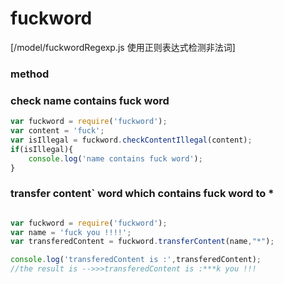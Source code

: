 # fuckword

[/model/fuckwordRegexp.js  使用正则表达式检测非法词]

### method

### check name contains fuck word

```javascript
var fuckword = require('fuckword');
var content = 'fuck';
var isIllegal = fuckword.checkContentIllegal(content);
if(isIllegal){
    console.log('name contains fuck word');
}

```

### transfer content` word which contains fuck word  to *
```javascript

var fuckword = require('fuckword');
var name = 'fuck you !!!!';
var transferedContent = fuckword.transferContent(name,"*");

console.log('transferedContent is :',transferedContent);
//the result is -->>>transferedContent is :***k you !!!
```
